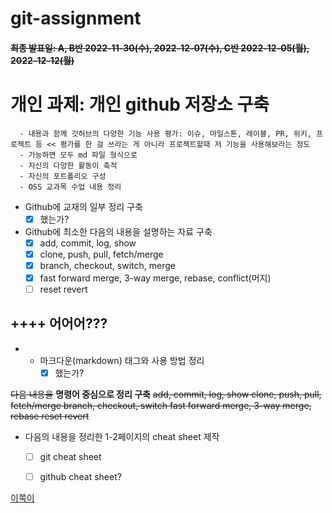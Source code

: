 # git-assignment
#### ~~최종 발표일: A, B반 2022-11-30(수), 2022-12-07(수), C반 2022-12-05(월), 2022-12-12(월)~~

개인 과제: 개인 github 저장소 구축
=
	  - 내용과 함께 깃허브의 다양한 기능 사용 평가: 이슈, 마일스톤, 레이블, PR, 위키, 프로젝트 등 << 평가를 한 걸 쓰라는 게 아니라 프로젝트할때 저 기능을 사용해보라는 정도
	  - 가능하면 모두 md 파일 형식으로 
	  - 자신의 다양한 활동이 축적 
	  - 자신의 포트폴리오 구성
	  - OSS 교과목 수업 내용 정리

- Github에 교재의 일부 정리 구축
	- [x] 했는가?
- Github에 최소한 다음의 내용을 설명하는 자료 구축
    - [x] add, commit, log, show
    - [x] clone, push, pull, fetch/merge
    - [x] branch, checkout, switch, merge
    - [x] fast forward merge, 3-way merge, rebase, conflict(머지)
    - [ ] reset revert

## ++++ 어어어???
- 
	- 마크다운(markdown) 태그와 사용 방법 정리
		- [x] 했는가?

~~다음 내용을~~ **명령어 중심으로 정리 구축**
~~add, commit, log, show
clone, push, pull, fetch/merge
branch, checkout, switch
fast forward merge, 3-way merge, rebase
reset revert~~

- 다음의 내용을 정리한 1-2페이지의 cheat sheet 제작
	- [ ] git cheat sheet
	- [ ] github cheat sheet?


[이쪽이](https://github.com/9dongb/My-OSS)
